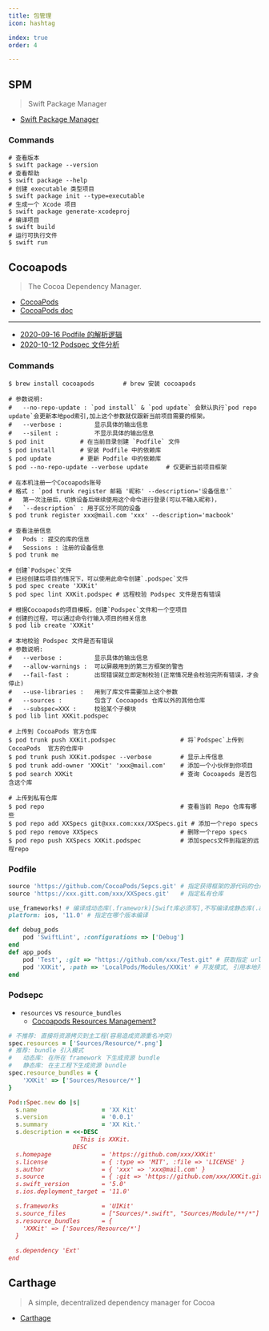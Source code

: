 ```yaml
---
title: 包管理
icon: hashtag

index: true
order: 4

---
```


<!-- more -->

## SPM
> Swift Package Manager

- [Swift Package Manager](https://github.com/apple/swift-package-manager)

### Commands

```shell
# 查看版本
$ swift package --version
# 查看帮助
$ swift package --help
# 创建 executable 类型项目
$ swift package init --type=executable 
# 生成一个 Xcode 项目
$ swift package generate-xcodeproj
# 编译项目
$ swift build
# 运行可执行文件
$ swift run
```

## Cocoapods
> The Cocoa Dependency Manager.

- [CocoaPods](https://github.com/CocoaPods/CocoaPods)
- [CocoaPods doc](https://rubydoc.info/gems/cocoapods)

------

- [2020-09-16 Podfile 的解析逻辑](https://www.desgard.com/2020/09/16/cocoapods-story-4.html)
- [2020-10-12 Podspec 文件分析](https://www.desgard.com/2020/10/12/cocoapods-story-5.html)

### Commands

```shell
$ brew install cocoapods        # brew 安装 cocoapods

# 参数说明:
#   --no-repo-update : `pod install` & `pod update` 会默认执行`pod repo update`会更新本地pod索引,加上这个参数就仅跟新当前项目需要的框架。
#   --verbose :         显示具体的输出信息
#   --silent :          不显示具体的输出信息
$ pod init          # 在当前目录创建 `Podfile` 文件
$ pod install       # 安装 Podfile 中的依赖库
$ pod update        # 更新 Podfile 中的依赖库
$ pod --no-repo-update --verbose update     # 仅更新当前项目框架

# 在本机注册一个Cocoapods账号
# 格式 : `pod trunk register 邮箱 '昵称' --description='设备信息'`
#   第一次注册后，切换设备后继续使用这个命令进行登录(可以不输入昵称)，
#   `--description` : 用于区分不同的设备
$ pod trunk register xxx@mail.com 'xxx' --description='macbook'

# 查看注册信息
#   Pods : 提交的库的信息
#   Sessions : 注册的设备信息
$ pod trunk me 

# 创建`Podspec`文件
# 已经创建后项目的情况下，可以使用此命令创建`.podspec`文件
$ pod spec create 'XXKit'
$ pod spec lint XXKit.podspec # 远程校验 Podspec 文件是否有错误

# 根据Cocoapods的项目模板，创建`Podspec`文件和一个空项目
# 创建的过程，可以通过命令行输入项目的相关信息
$ pod lib create 'XXKit'

# 本地校验 Podspec 文件是否有错误
# 参数说明:
#   --verbose :         显示具体的输出信息
#   --allow-warnings :  可以屏蔽用到的第三方框架的警告
#   --fail-fast :       出现错误就立即定制校验(正常情况是会校验完所有错误，才会停止)
#   --use-libraries :   用到了库文件需要加上这个参数
#   --sources :         包含了 Cocoapods 仓库以外的其他仓库
#   --subspec=XXX :     校验某个子模块
$ pod lib lint XXKit.podspec

# 上传到 CocoaPods 官方仓库
$ pod trunk push XXKit.podspec                  # 将`Podspec`上传到 CocoaPods  官方的仓库中
$ pod trunk push XXKit.podspec --verbose        # 显示上传信息
$ pod trunk add-owner 'XXKit' 'xxx@mail.com'    # 添加一个小伙伴到你项目
$ pod search XXKit                              # 查询 Cocoapods 是否包含这个库

# 上传到私有仓库
$ pod repo                                      # 查看当前 Repo 仓库有哪些
$ pod repo add XXSpecs git@xxx.com:xxx/XXSpecs.git # 添加一个repo specs
$ pod repo remove XXSpecs                       # 删除一个repo specs
$ pod repo push XXSpecs XXKit.podspec           # 添加specs文件到指定的远程repo
```

### Podfile

```ruby
source 'https://github.com/CocoaPods/Sepcs.git' # 指定获得框架的源代码的仓库
source 'https://xxx.gitt.com/xxx/XXSpecs.git'   # 指定私有仓库

use_frameworks! # 编译成动态库(.framework)[Swift库必须写],不写编译成静态库(.a)
platform: ios, '11.0' # 指定在哪个版本编译

def debug_pods
    pod 'SwiftLint', :configurations => ['Debug']
end
def app_pods
    pod 'Test', :git => "https://github.com/xxx/Test.git" # 获取指定 url 版本库
    pod 'XXKit', :path => 'LocalPods/Modules/XXKit' # 开发模式, 引用本地开发库
end
```

### Podsepc

- `resources` vs `resource_bundles`
    * [Cocoapods Resources Management?](https://yoxisem544.github.io/cocoapods-resources/)

```ruby
# 不推荐: 直接将资源拷贝到主工程(容易造成资源重名冲突)
spec.resources = ['Sources/Resource/*.png']
# 推荐: bundle 引入模式
#   动态库: 在所在 framework 下生成资源 bundle
#   静态库: 在主工程下生成资源 bundle
spec.resource_bundles = {
    'XXKit' => ['Sources/Resource/*']
}
```

```ruby
Pod::Spec.new do |s|
  s.name                  = 'XX Kit'
  s.version               = '0.0.1'
  s.summary               = 'XX Kit.'        
  s.description = <<-DESC
                    This is XXKit.
                  DESC               
  s.homepage              = 'https://github.com/xxx/XXKit'
  s.license               = { :type => 'MIT', :file => 'LICENSE' }
  s.author                = { 'xxx' => 'xxx@mail.com' }
  s.source                = { :git => 'https://github.com/xxx/XXKit.git', :tag => s.version.to_s }
  s.swift_version         = '5.0'
  s.ios.deployment_target = '11.0'

  s.frameworks            = 'UIKit'
  s.source_files          = ["Sources/*.swift", "Sources/Module/**/*"]
  s.resource_bundles      = {
    'XXKit' => ['Sources/Resource/*']
  }
  
  s.dependency 'Ext'
end
```

## Carthage
> A simple, decentralized dependency manager for Cocoa

- [Carthage](https://github.com/Carthage/Carthage)
